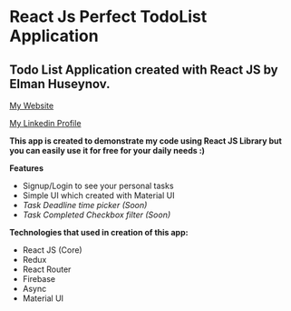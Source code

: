 # React Js Perfect TodoList Application

## Todo List Application created with React JS by Elman Huseynov. 

[My Website](https://ehuseynov.com/)

[My Linkedin Profile](https://linkedin.com/in/huseyn0w)

**This app is created to demonstrate my code using React JS Library but you can easily use it for free for your daily needs :)**


**Features**
- Signup/Login to see your personal tasks
- Simple UI which created with Material UI
- *Task Deadline time picker (Soon)*
- *Task Completed Checkbox filter (Soon)*

**Technologies that used in creation of this app:**
- React JS (Core)
- Redux
- React Router
- Firebase
- Async
- Material UI